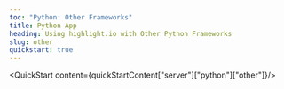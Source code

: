 ```yaml
---
toc: "Python: Other Frameworks"
title: Python App
heading: Using highlight.io with Other Python Frameworks
slug: other
quickstart: true
---
```


<QuickStart content={quickStartContent["server"]["python"]["other"]}/>
